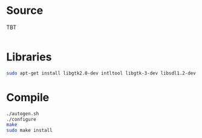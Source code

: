 # Source
TBT
``` sh

```

# Libraries
```sh
sudo apt-get install libgtk2.0-dev intltool libgtk-3-dev libsdl1.2-dev libxv-dev
```

# Compile
``` sh
./autogen.sh
./configure
make
sudo make install
```
